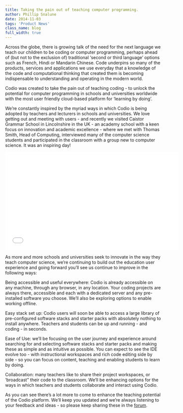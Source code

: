 ```yaml
---
title: Taking the pain out of teaching computer programming.
author: Phillip Snalune
date: 2014-11-03
tags: 'Product News'
class_name: blog
full_width: true
---
```


Across the globe, there is growing talk of the need for the next language we teach our children to be coding or computer programming, perhaps ahead of (but not to the exclusion of) traditional ‘second or third language’ options such as French, Hindi or Mandarin Chinese.  Code underpins so many of the products, services and applications we use everyday that a knowledge of the code and computational thinking that created them is becoming indispensable to understanding and operating in the modern world.

Codio was created to take the pain out of teaching coding - to unlock the potential for computer programming in schools and universities worldwide with the most user friendly cloud-based platform for ‘learning by doing’.

We’re constantly inspired by the myriad ways in which Codio is being adopted by teachers and lecturers in schools and universities.  We love getting out and meeting with users - and recently we visited Caistor Grammar School in Lincolnshire in the UK - an academy school with a keen focus on innovation and academic excellence -  where we met with Thomas Smith, Head of Computing, interviewed many of the computer science students and participated in the classroom with a group new to computer science.  It was an inspiring day!

<div class="video">
  <div class="video-wrapper">
    <iframe width="560" height="315" src="//www.youtube.com/embed/1JNhoVbmNAo" frameborder="0" allowfullscreen></iframe>
  </div>
</div>

As more and more schools and universities seek to innovate in the way they teach computer science, we’re continuing to build out the education user experience and going forward you’ll see us continue to improve in the following ways:

Being accessible and useful everywhere:  Codio is already accessible on any machine, through any browser, in any location.  Your coding projects are always there, accessible and each with a dedicated server and any pre-installed software you choose.  We’ll also be exploring options to enable working offline.

Easy stack set up: Codio users will soon be able to access a large library of pre-configured software stacks and starter packs with absolutely nothing to install anywhere. Teachers and students can be up and running - and coding - in seconds.

Ease of Use: we’ll be focusing on the user journey and experience around searching for and selecting software stacks and starter packs and making these as simple and as intuitive as possible.  You can expect to see the IDE evolve too - with instructional workspaces and rich code editing side by side - so you can focus on content, teaching and enabling students to learn by doing.

Collaboration: many teachers like to share their project workspaces, or ‘broadcast” their code to the classroom. We’ll be enhancing options for the ways in which teachers and students collaborate and interact using Codio.

As you can see there’s a lot more to come to enhance the teaching potential of the Codio platform.  We’ll keep you updated and we’re always listening to your feedback and ideas - so please keep sharing these in the [forum](http://forum.codio.com/category/education).

